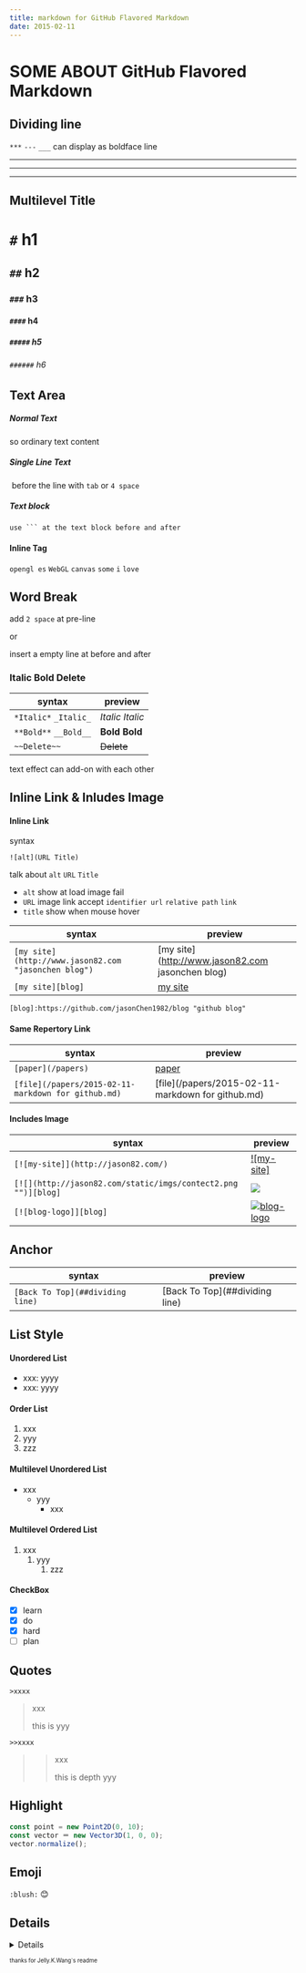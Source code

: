 ```yaml
---
title: markdown for GitHub Flavored Markdown
date: 2015-02-11
---
```


# SOME ABOUT GitHub Flavored Markdown


## Dividing line

`***` `---` `___` can display as boldface line 

***

---

___


## Multilevel Title

# `#` h1

## `##` h2

### `###` h3

#### `####` h4

##### `#####` h5

###### `######` h6


## Text Area

##### Normal Text

so ordinary text content

##### Single Line Text

​    before the line with `tab` or `4 space`

##### Text block

```
use ``` at the text block before and after
```

#### Inline Tag

`opengl es` `WebGL` `canvas` `some` `i` `love`


## Word Break

add `2 space` at pre-line

or

insert a empty line at before and after

### Italic Bold Delete

| syntax                | preview           |
| --------------------- | ----------------- |
| `*Italic*` `_Italic_` | *Italic* _Italic_ |
| `**Bold**` `__Bold__` | **Bold** __Bold__ |
| `~~Delete~~`          | ~~Delete~~        |

text effect can add-on with each other


## Inline Link & Inludes Image

#### Inline Link

syntax

```
![alt](URL Title)
```

talk about `alt` `URL` `Title`

- `alt` show at load image fail
- `URL` image link accept `identifier url` `relative path` `link`
- `title` show when mouse hover

| syntax                                   | preview                                  |
| ---------------------------------------- | ---------------------------------------- |
| `[my site](http://www.jason82.com "jasonchen blog")` | [my site](http://www.jason82.com jasonchen blog) |
| `[my site][blog]`                        | [my site][blog]                          |

`[blog]:https://github.com/jasonChen1982/blog "github blog"`

#### Same Repertory Link

| syntax                                   | preview                                  |
| ---------------------------------------- | ---------------------------------------- |
| `[paper](/papers)`                       | [paper](/papers)                         |
| `[file](/papers/2015-02-11-markdown for github.md)` | [file](/papers/2015-02-11-markdown for github.md) |



#### Includes Image

| syntax                                   | preview                                  |
| ---------------------------------------- | ---------------------------------------- |
| `[![my-site]](http://jason82.com/)`      | [![my-site]](http://jason82.com/)        |
| `[![](http://jason82.com/static/imgs/contect2.png "")][blog]` | [![](http://jason82.com/static/imgs/contect2.png "")][blog] |
| `[![blog-logo]][blog]`                   | [![blog-logo]][blog]                     |



##  Anchor

| syntax                           | preview                        |
| -------------------------------- | ------------------------------ |
| `[Back To Top](##dividing line)` | [Back To Top](##dividing line) |



## List Style

#### Unordered List

* xxx: yyyy
* xxx: yyyy

#### Order List

1. xxx
2. yyy
3. zzz

#### Multilevel Unordered List

* xxx
  * yyy
    * xxx

#### Multilevel Ordered List

1. xxx
   1. yyy
      1. zzz

#### CheckBox

- [x] learn
- [x] do
- [x] hard
- [ ] plan

## Quotes

`>xxxx`

> xxx
>
> this is yyy

`>>xxxx`

> > xxx
> >
> > this is depth yyy



## Highlight

```javascript
const point = new Point2D(0, 10);
const vector ＝ new Vector3D(1, 0, 0);
vector.normalize();
```



## Emoji

`:blush:` ​:blush:​

## Details

<details>
### First
### Third
</details>

<sup><sub> thanks for Jelly.K.Wang`s readme </sub></sup>


[blog]:https://github.com/jasonChen1982/blog "github blog"
[zhihu]:https://www.zhihu.com/people/jasonchen1982 "zhihu"
[blog-logo]:http://jason82.com/static/imgs/contect2.png "zhihu"
[logo]:https://www.zhihu.com/people/jasonchen1982 "zhihu"